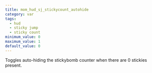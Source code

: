 ```yaml
---
title: mom_hud_sj_stickycount_autohide
category: var
tags:
  - hud
  - sticky jump
  - sticky count
minimum_value: 0
maximum_value: 1
default_value: 0
---
```


Toggles auto-hiding the stickybomb counter when there are 0 stickies present.